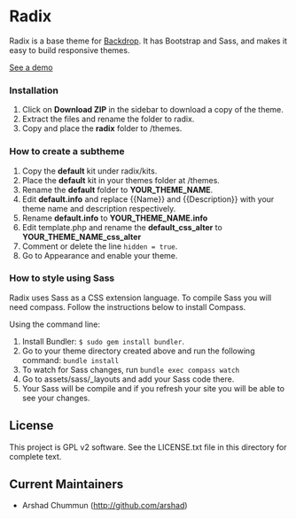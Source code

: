 # Radix

Radix is a base theme for [Backdrop](http://backdropcms.org). It has Bootstrap and Sass, and makes it easy to build responsive themes.

[See a demo](http://dev-radix-backdrop.pantheon.io/)

### Installation

1. Click on **Download ZIP** in the sidebar to download a copy of the theme.
2. Extract the files and rename the folder to radix.
3. Copy and place the **radix** folder to /themes.

### How to create a subtheme

1. Copy the **default** kit under radix/kits.
2. Place the **default** kit in your themes folder at /themes.
3. Rename the **default** folder to **YOUR_THEME_NAME**.
4. Edit **default.info** and replace {{Name}} and {{Description}} with your theme name and description respectively.
5. Rename **default.info** to **YOUR_THEME_NAME.info**
6. Edit template.php and rename the **default_css_alter** to **YOUR_THEME_NAME_css_alter**
7. Comment or delete the line ```hidden = true```.
8. Go to Appearance and enable your theme.

### How to style using Sass

Radix uses Sass as a CSS extension language. To compile Sass you will need compass. Follow the instructions below to install Compass.

Using the command line:

1. Install Bundler: ```$ sudo gem install bundler```.
2. Go to your theme directory created above and run the following command: ```bundle install```
3. To watch for Sass changes, run ```bundle exec compass watch```
4. Go to assets/sass/_layouts and add your Sass code there.
5. Your Sass will be compile and if you refresh your site you will be able to see your changes.

## License

This project is GPL v2 software. See the LICENSE.txt file in this directory for complete text.

## Current Maintainers

* Arshad Chummun (http://github.com/arshad)

